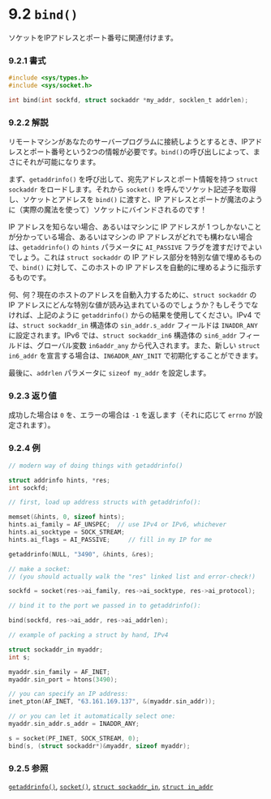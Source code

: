 # 9.2 `bind()`

ソケットをIPアドレスとポート番号に関連付けます。

### 9.2.1 書式

```c
#include <sys/types.h>
#include <sys/socket.h>

int bind(int sockfd, struct sockaddr *my_addr, socklen_t addrlen);
```

### 9.2.2 解説

リモートマシンがあなたのサーバープログラムに接続しようとするとき、IPアドレスとポート番号という2つの情報が必要です。`bind()`の呼び出しによって、まさにそれが可能になります。

まず、`getaddrinfo()` を呼び出して、宛先アドレスとポート情報を持つ `struct sockaddr` をロードします。それから `socket()` を呼んでソケット記述子を取得し、ソケットとアドレスを `bind()` に渡すと、IP アドレスとポートが魔法のように（実際の魔法を使って）ソケットにバインドされるのです！

IP アドレスを知らない場合、あるいはマシンに IP アドレスが 1 つしかないことが分かっている場合、あるいはマシンの IP アドレスがどれでも構わない場合は、`getaddrinfo()` の `hints` パラメータに `AI_PASSIVE` フラグを渡すだけでよいでしょう。これは `struct sockaddr` の IP アドレス部分を特別な値で埋めるもので、`bind()` に対して、このホストの IP アドレスを自動的に埋めるように指示するものです。

何、何？現在のホストのアドレスを自動入力するために、`struct sockaddr` の IP アドレスにどんな特別な値が読み込まれているのでしょうか？もしそうでなければ、上記のように `getaddrinfo()` からの結果を使用してください。IPv4 では、`struct sockaddr_in` 構造体の `sin_addr.s_addr` フィールドは `INADDR_ANY` に設定されます。IPv6 では、`struct sockaddr_in6` 構造体の `sin6_addr` フィールドは、グローバル変数 `in6addr_any` から代入されます。また、新しい `struct in6_addr` を宣言する場合は、`IN6ADDR_ANY_INIT` で初期化することができます。

最後に、`addrlen` パラメータに `sizeof my_addr` を設定します。

### 9.2.3 返り値

成功した場合は `0` を、エラーの場合は `-1` を返します（それに応じて `errno` が設定されます）。

### 9.2.4 例

```c
// modern way of doing things with getaddrinfo()

struct addrinfo hints, *res;
int sockfd;

// first, load up address structs with getaddrinfo():

memset(&hints, 0, sizeof hints);
hints.ai_family = AF_UNSPEC;  // use IPv4 or IPv6, whichever
hints.ai_socktype = SOCK_STREAM;
hints.ai_flags = AI_PASSIVE;     // fill in my IP for me

getaddrinfo(NULL, "3490", &hints, &res);

// make a socket:
// (you should actually walk the "res" linked list and error-check!)

sockfd = socket(res->ai_family, res->ai_socktype, res->ai_protocol);

// bind it to the port we passed in to getaddrinfo():

bind(sockfd, res->ai_addr, res->ai_addrlen);
```

```c
// example of packing a struct by hand, IPv4

struct sockaddr_in myaddr;
int s;

myaddr.sin_family = AF_INET;
myaddr.sin_port = htons(3490);

// you can specify an IP address:
inet_pton(AF_INET, "63.161.169.137", &(myaddr.sin_addr));

// or you can let it automatically select one:
myaddr.sin_addr.s_addr = INADDR_ANY;

s = socket(PF_INET, SOCK_STREAM, 0);
bind(s, (struct sockaddr*)&myaddr, sizeof myaddr);
```

### 9.2.5 参照

[`getaddrinfo()`](./getaddrinfo-freeaddrinfo-gai_strerror.md),
[`socket()`](./socket.md),
[`struct sockaddr_in`](./struct-sockaddr-and-pals.md),
[`struct in_addr`](./struct-sockaddr-and-pals.md)
